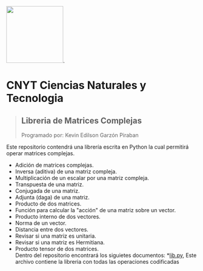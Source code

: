 <img src="https://upload.wikimedia.org/wikipedia/commons/2/2f/Escuela_Colombiana_de_Ingenier%C3%ADa_2.jpg" width="150">.

# CNYT Ciencias Naturales y Tecnologia
> ## Libreria de Matrices Complejas
>Programado por: Kevin Edilson Garzón Piraban

Este repositorio contendrá una librería escrita en Python la cual permitirá operar matrices complejas.  
 * Adición de matrices complejas.  
 * Inversa (aditiva) de una matriz compleja.  
 * Multiplicación de un escalar por una matriz compleja.  
 * Transpuesta de una matriz.  
 * Conjugada de una matriz.  
 * Adjunta (daga) de una matriz.  
 * Producto de dos matrices.  
 * Función para calcular la "acción" de una matriz sobre un vector.  
 * Producto interno de dos vectores.  
 * Norma de un vector.  
 * Distancia entre dos vectores.  
 * Revisar si una matriz es unitaria.  
 * Revisar si una matriz es Hermitiana.  
 * Producto tensor de dos matrices.  
Dentro del repositorio encontrará los siguietes documentos:
*[lib.py](https://github.com/KevinEGP/LibreriaMatricesComplejas/blob/master/Test.pdf), Este archivo contiene la libreria con todas las operaciones codificadas  

